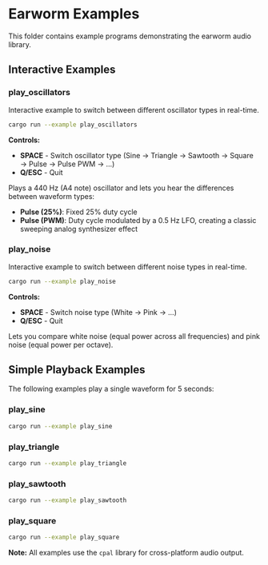 # Earworm Examples

This folder contains example programs demonstrating the earworm audio library.

## Interactive Examples

### play_oscillators

Interactive example to switch between different oscillator types in real-time.

```bash
cargo run --example play_oscillators
```

**Controls:**
- **SPACE** - Switch oscillator type (Sine → Triangle → Sawtooth → Square → Pulse → Pulse PWM → ...)
- **Q/ESC** - Quit

Plays a 440 Hz (A4 note) oscillator and lets you hear the differences between waveform types:
- **Pulse (25%)**: Fixed 25% duty cycle
- **Pulse (PWM)**: Duty cycle modulated by a 0.5 Hz LFO, creating a classic sweeping analog synthesizer effect

### play_noise

Interactive example to switch between different noise types in real-time.

```bash
cargo run --example play_noise
```

**Controls:**
- **SPACE** - Switch noise type (White → Pink → ...)
- **Q/ESC** - Quit

Lets you compare white noise (equal power across all frequencies) and pink noise (equal power per octave).

## Simple Playback Examples

The following examples play a single waveform for 5 seconds:

### play_sine
```bash
cargo run --example play_sine
```

### play_triangle
```bash
cargo run --example play_triangle
```

### play_sawtooth
```bash
cargo run --example play_sawtooth
```

### play_square
```bash
cargo run --example play_square
```

**Note:** All examples use the `cpal` library for cross-platform audio output.
